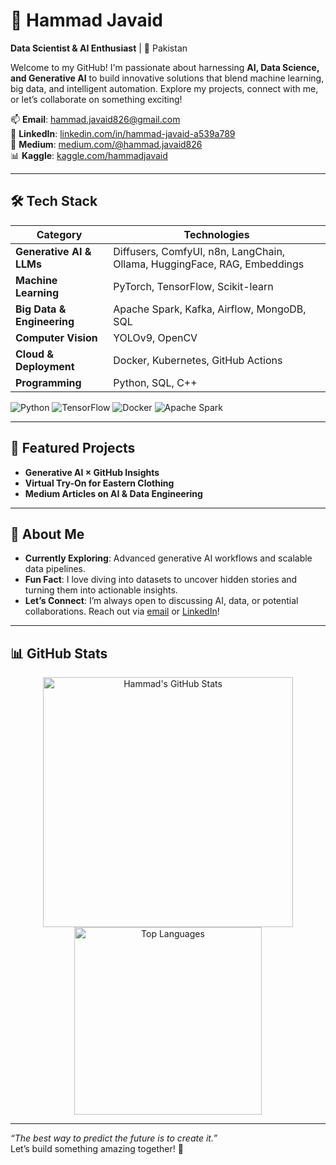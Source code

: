 # 👋 Hammad Javaid
**Data Scientist & AI Enthusiast** | 📍 Pakistan

Welcome to my GitHub! I'm passionate about harnessing **AI, Data Science, and Generative AI** to build innovative solutions that blend machine learning, big data, and intelligent automation. Explore my projects, connect with me, or let’s collaborate on something exciting!

📫 **Email**: [hammad.javaid826@gmail.com](mailto:hammad.javaid826@gmail.com)  
💼 **LinkedIn**: [linkedin.com/in/hammad-javaid-a539a789](https://www.linkedin.com/in/hammad-javaid-a539a789/)  
📝 **Medium**: [medium.com/@hammad.javaid826](https://medium.com/@hammad.javaid826)  
📊 **Kaggle**: [kaggle.com/hammadjavaid](https://www.kaggle.com/hammadjavaid)  

---

## 🛠 Tech Stack
| **Category**               | **Technologies**                                                              |
|----------------------------|-------------------------------------------------------------------------------|
| **Generative AI & LLMs**   | Diffusers, ComfyUI, n8n, LangChain, Ollama, HuggingFace, RAG, Embeddings      |
| **Machine Learning**       | PyTorch, TensorFlow, Scikit-learn                                             |
| **Big Data & Engineering** | Apache Spark, Kafka, Airflow, MongoDB, SQL                                    |
| **Computer Vision**        | YOLOv9, OpenCV                                                                |
| **Cloud & Deployment**     | Docker, Kubernetes, GitHub Actions                                            |
| **Programming**            | Python, SQL, C++                                                              |

![Python](https://img.shields.io/badge/-Python-3776AB?logo=python&logoColor=white&style=flat)
![TensorFlow](https://img.shields.io/badge/-TensorFlow-FF6F00?logo=tensorflow&logoColor=white&style=flat)
![Docker](https://img.shields.io/badge/-Docker-2496ED?logo=docker&logoColor=white&style=flat)
![Apache Spark](https://img.shields.io/badge/-Apache%20Spark-E25A1C?logo=apachespark&logoColor=white&style=flat)

---

## 🔭 Featured Projects
- **Generative AI × GitHub Insights**  
- **Virtual Try-On for Eastern Clothing**  
- **Medium Articles on AI & Data Engineering**  

---

## 🌟 About Me
- **Currently Exploring**: Advanced generative AI workflows and scalable data pipelines.  
- **Fun Fact**: I love diving into datasets to uncover hidden stories and turning them into actionable insights.  
- **Let’s Connect**: I’m always open to discussing AI, data, or potential collaborations. Reach out via [email](mailto:hammad.javaid826@gmail.com) or [LinkedIn](https://www.linkedin.com/in/hammad-javaid-a539a789/)!

---

## 📊 GitHub Stats
<p align="center">
  <img src="https://github-readme-stats.vercel.app/api?username=chussboi96&show_icons=true&theme=radical" alt="Hammad's GitHub Stats" width="400"/>
  <img src="https://github-readme-stats.vercel.app/api/top-langs/?username=chussboi96&layout=compact&theme=radical" alt="Top Languages" width="300"/>
</p>

---

*“The best way to predict the future is to create it.”*  
Let’s build something amazing together! 🚀
